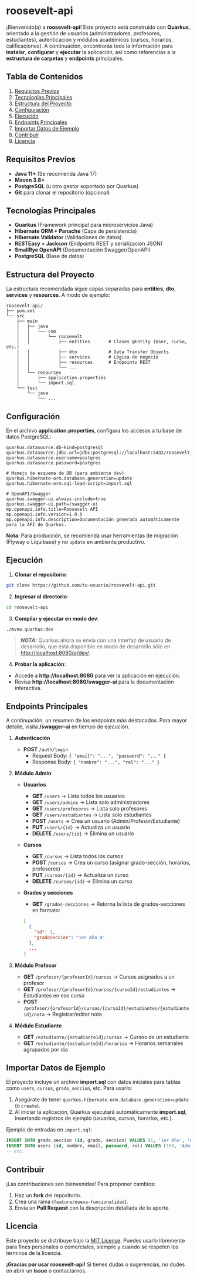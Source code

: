 # roosevelt-api

¡Bienvenido(a) a **roosevelt-api**! Este proyecto está construido con **Quarkus**, orientado a la gestión de usuarios (administradores, profesores, estudiantes), autenticación y módulos académicos (cursos, horarios, calificaciones). A continuación, encontrarás toda la información para **instalar**, **configurar** y **ejecutar** la aplicación, así como referencias a la **estructura de carpetas** y **endpoints** principales.


## Tabla de Contenidos
1. [Requisitos Previos](#requisitos-previos)
2. [Tecnologías Principales](#tecnologías-principales)
3. [Estructura del Proyecto](#estructura-del-proyecto)
4. [Configuración](#configuración)
5. [Ejecución](#ejecución)
6. [Endpoints Principales](#endpoints-principales)
7. [Importar Datos de Ejemplo](#importar-datos-de-ejemplo)
8. [Contribuir](#contribuir)
9. [Licencia](#licencia)


## Requisitos Previos

- **Java 11+** (Se recomienda Java 17)
- **Maven 3.8+**
- **PostgreSQL** (u otro gestor soportado por Quarkus)  
- **Git** para clonar el repositorio (opcional)


## Tecnologías Principales

- **Quarkus** (Framework principal para microservicios Java)
- **Hibernate ORM + Panache** (Capa de persistencia)
- **Hibernate Validator** (Validaciones de datos)
- **RESTEasy + Jackson** (Endpoints REST y serialización JSON)
- **SmallRye OpenAPI** (Documentación Swagger/OpenAPI)
- **PostgreSQL** (Base de datos)


## Estructura del Proyecto

La estructura recomendada sigue capas separadas para **entities**, **dto**, **services** y **resources**. A modo de ejemplo:

```
roosevelt-api/
├── pom.xml
└── src
    ├── main
    │   ├── java
    │   │   └── com
    │   │       └── roosevelt
    │   │           ├── entities       # Clases @Entity (User, Curso, etc.)
    │   │           ├── dto            # Data Transfer Objects
    │   │           ├── services       # Lógica de negocio
    │   │           ├── resources      # Endpoints REST
    │   │           └── ...
    │   └── resources
    │       ├── application.properties
    │       └── import.sql
    └── test
        └── java
            └── ...
```


## Configuración

En el archivo **application.properties**, configura los accesos a tu base de datos PostgreSQL:

```properties
quarkus.datasource.db-kind=postgresql
quarkus.datasource.jdbc.url=jdbc:postgresql://localhost:5432/roosevelt_db
quarkus.datasource.username=postgres
quarkus.datasource.password=postgres

# Manejo de esquema de DB (para ambiente dev)
quarkus.hibernate-orm.database.generation=update
quarkus.hibernate-orm.sql-load-script=import.sql

# OpenAPI/Swagger
quarkus.swagger-ui.always-include=true
quarkus.swagger-ui.path=/swagger-ui
mp.openapi.info.title=Roosevelt API
mp.openapi.info.version=1.0.0
mp.openapi.info.description=Documentación generada automáticamente para la API de Quarkus.
```

**Nota**: Para producción, se recomienda usar herramientas de migración (Flyway o Liquibase) y no `update` en ambiente productivo.


## Ejecución

1. **Clonar el repositorio**:

```bash
git clone https://github.com/tu-usuario/roosevelt-api.git
```

2. **Ingresar al directorio**:

```bash
cd roosevelt-api
```

3. **Compilar y ejecutar en modo dev**:

```shell script
./mvnw quarkus:dev
```

> **_NOTA:_** Quarkus ahora se envía con una interfaz de usuario de desarrollo, que está disponible en modo de desarrollo sólo en <http://localhost:8080/q/dev/>.

4. **Probar la aplicación**:

- Accede a **http://localhost:8080** para ver la aplicación en ejecución.
- Revisa **http://localhost:8080/swagger-ui** para la documentación interactiva.


## Endpoints Principales

A continuación, un resumen de los endpoints más destacados. Para mayor detalle, visita **/swagger-ui** en tiempo de ejecución.

1. **Autenticación**  
   - **POST** `/auth/login`  
     - Request Body: `{ "email": "...", "password": "..." }`  
     - Response Body: `{ "nombre": "...", "rol": "..." }`

2. **Módulo Admin**  
   - **Usuarios**
     - **GET** `/users` → Lista todos los usuarios  
     - **GET** `/users/admins` → Lista solo administradores  
     - **GET** `/users/profesores` → Lista solo profesores
     - **GET** `/users/estudiantes` → Lista solo estudiantes
     - **POST** `/users` → Crea un usuario (Admin/Profesor/Estudiante)  
     - **PUT** `/users/{id}` → Actualiza un usuario  
     - **DELETE** `/users/{id}` → Elimina un usuario

   - **Cursos**
     - **GET** `/cursos` → Lista todos los cursos  
     - **POST** `/cursos` → Crea un curso (asignar grado-sección, horarios, profesores)  
     - **PUT** `/cursos/{id}` → Actualiza un curso  
     - **DELETE** `/cursos/{id}` → Elimina un curso  

   - **Grados y secciones**
     - **GET** `/grados-secciones` → Retorna la lista de grados-secciones en formato:  
     ```json
     [
       {
         "id": 1,
         "gradoSeccion": "1er Año A"
       },
       ...
     ]
     ```

4. **Módulo Profesor**  
   - **GET** `/profesor/{profesorId}/cursos` → Cursos asignados a un profesor  
   - **GET** `/profesor/{profesorId}/cursos/{cursoId}/estudiantes` → Estudiantes en ese curso  
   - **POST** `/profesor/{profesorId}/cursos/{cursoId}/estudiantes/{estudianteId}/nota` → Registrar/editar nota

5. **Módulo Estudiante**  
   - **GET** `/estudiante/{estudianteId}/cursos` → Cursos de un estudiante  
   - **GET** `/estudiante/{estudianteId}/horarios` → Horarios semanales agrupados por día


## Importar Datos de Ejemplo

El proyecto incluye un archivo **import.sql** con datos iniciales para tablas como `users`, `cursos`, `grado_seccion`, etc. Para usarlo:

1. Asegúrate de tener `quarkus.hibernate-orm.database.generation=update` (o `create`).  
2. Al iniciar la aplicación, Quarkus ejecutará automáticamente **import.sql**, insertando registros de ejemplo (usuarios, cursos, horarios, etc.).

Ejemplo de entradas en `import.sql`:

```sql
INSERT INTO grado_seccion (id, grado, seccion) VALUES (1, '1er Año', 'A');
INSERT INTO users (id, nombre, email, password, rol) VALUES (100, 'Administrador General', 'admin@demo.com', 'admin123', 'ADMIN');
-- etc.
```


## Contribuir

¡Las contribuciones son bienvenidas! Para proponer cambios:

1. Haz un **fork** del repositorio.  
2. Crea una rama (`feature/nueva-funcionalidad`).  
3. Envía un **Pull Request** con la descripción detallada de tu aporte.  


## Licencia

Este proyecto se distribuye bajo la [MIT License](https://opensource.org/licenses/MIT). Puedes usarlo libremente para fines personales o comerciales, siempre y cuando se respeten los términos de la licencia.  


**¡Gracias por usar roosevelt-api!** Si tienes dudas o sugerencias, no dudes en abrir un **issue** o contactarnos.  